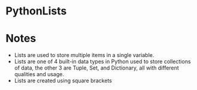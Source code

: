# PythonLists

# Notes
* Lists are used to store multiple items in a single variable.
* Lists are one of 4 built-in data types in Python used to store collections of data, the other 3 are Tuple, Set, and Dictionary, all with different qualities and usage.
* Lists are created using square brackets